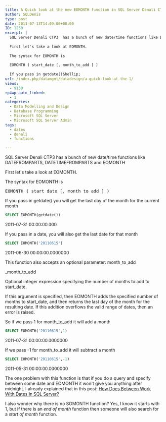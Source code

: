 ```yaml
---
title: A Quick look at the new EOMONTH function in SQL Server Denali CTP3
author: SQLDenis
type: post
date: 2011-07-13T14:09:00+00:00
ID: 1250
excerpt: |
  SQL Server Denali CTP3  has a bunch of new date/time functions like DATEFROMPARTS,  DATETIMEFROMPARTS and EOMONTH
  
  First let's take a look at EOMONTH.
  
  The syntax for EOMONTH is
  
  EOMONTH ( start_date [, month_to_add ] )
  
  If you pass in getdate()&hellip;
url: /index.php/datamgmt/datadesign/a-quick-look-at-the-1/
views:
  - 9130
rp4wp_auto_linked:
  - 1
categories:
  - Data Modelling and Design
  - Database Programming
  - Microsoft SQL Server
  - Microsoft SQL Server Admin
tags:
  - dates
  - denali
  - functions

---
```

SQL Server Denali CTP3 has a bunch of new date/time functions like DATEFROMPARTS, DATETIMEFROMPARTS and EOMONTH

First let's take a look at EOMONTH.

The syntax for EOMONTH is

<pre>EOMONTH ( start_date [, month_to_add ] )</pre>

If you pass in getdate() you will get the last day of the month for the current month

```sql
SELECT EOMONTH(getdate())
```

2011-07-31 00:00:00.000

If you pass in a date, you will also get the last date for that month

```sql
SELECT EOMONTH('20110615')
```

2011-06-30 00:00:00.0000000

This function also accepts an optional parameter: month\_to\_add

_month\_to\_add
  
Optional integer expression specifying the number of months to add to start_date.</p> 

If this argument is specified, then EOMONTH adds the specified number of months to start_date, and then returns the last day of the month for the resulting date. If this addition overflows the valid range of dates, then an error is raised.</em>

So if we pass 1 for month\_to\_add it will add a month

```sql
SELECT EOMONTH('20110615',1)
```

2011-07-31 00:00:00.0000000

If we pass -1 for month\_to\_add it will subtract a month

```sql
SELECT EOMONTH('20110615',-1)
```

2011-05-31 00:00:00.0000000

The one problem with this function is that if you do a query and specify between some date and EOMONTH it won't give you anything after midnight. I already explained that in this post: [How Does Between Work With Dates In SQL Server?][1]

I also wonder why there is no SOMONTH function? Yes, I know it starts with 1, but if there is an _end of month_ function then someone will also search for a _start of month_ function.

 [1]: /index.php/DataMgmt/DataDesign/how-does-between-work-with-dates-in-sql-